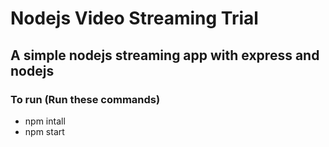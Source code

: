 # Nodejs Video Streaming Trial

## A simple nodejs streaming app with express and nodejs

### To run (Run these commands)
  - npm intall
  - npm start